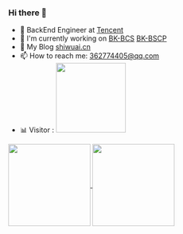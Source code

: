 ### Hi there 👋

- 🐧 BackEnd Engineer at [Tencent](https://github.com/Tencent)
- 🐋 I'm currently working on [BK-BCS](https://github.com/Tencent/bk-bcs) [BK-BSCP](https://github.com/Tencent/bk-bscp)
- 🔗 My Blog [shiwuai.cn](http://shiwuai.cn)
- 📫 How to reach me: 362774405@qq.com
- 📊 Visitor : <img src="https://profile-counter.glitch.me/AlkaidChan/count.svg" width="140"/>

<a href="https://github-readme-stats.vercel.app/api?count_private=true&username=alkaidchan&show_icons=true&theme=tokyonight">
  <img height="165" align="center" src="https://github-readme-stats.vercel.app/api?count_private=true&username=alkaidchan&show_icons=true&theme=tokyonight" />
</a>
<a href="https://github-readme-stats.vercel.app/api/top-langs/?username=alkaidchan&layout=compact">
  <img height="165" align="center" src="https://github-readme-stats.vercel.app/api/top-langs/?username=alkaidchan&layout=compact&theme=tokyonight" />
</a>
